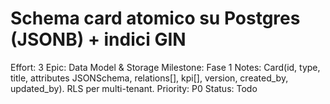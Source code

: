 # Schema card atomico su Postgres (JSONB) + indici GIN

Effort: 3
Epic: Data Model & Storage
Milestone: Fase 1
Notes: Card(id, type, title, attributes JSONSchema, relations[], kpi[], version, created_by, updated_by). RLS per multi-tenant.
Priority: P0
Status: Todo